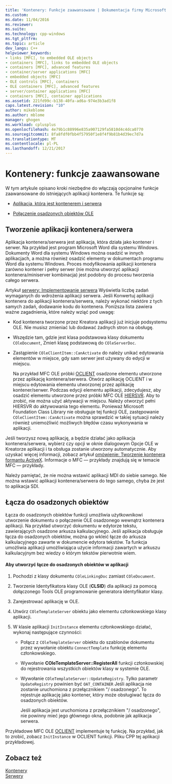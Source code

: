 ```yaml
---
title: 'Kontenery: Funkcje zaawansowane | Dokumentacja firmy Microsoft'
ms.custom: 
ms.date: 11/04/2016
ms.reviewer: 
ms.suite: 
ms.technology: cpp-windows
ms.tgt_pltfrm: 
ms.topic: article
dev_langs: C++
helpviewer_keywords:
- links [MFC], to embedded OLE objects
- containers [MFC], links to embedded OLE objects
- containers [MFC], advanced features
- container/server applications [MFC]
- embedded objects [MFC]
- OLE controls [MFC], containers
- OLE containers [MFC], advanced features
- server/container applications [MFC]
- containers [MFC], container applications
ms.assetid: 221fd99c-b138-40fa-ad6a-974e3b3ad1f8
caps.latest.revision: "10"
author: mikeblome
ms.author: mblome
manager: ghogen
ms.workload: cplusplus
ms.openlocfilehash: 4e79b1c88996e835a907129fa5810d4c4dca0770
ms.sourcegitcommit: 8fa8fdf0fbb4f57950f1e8f4f9b81b4d39ec7d7a
ms.translationtype: MT
ms.contentlocale: pl-PL
ms.lasthandoff: 12/21/2017
---
```

# <a name="containers-advanced-features"></a>Kontenery: funkcje zaawansowane
W tym artykule opisano kroki niezbędne do włączają opcjonalne funkcje zaawansowane do istniejących aplikacji kontenera. Te funkcje są:  
  
-   [Aplikacja, która jest kontenerem i serwera](#_core_creating_a_container_server_application)  
  
-   [Połączenie osadzonych obiektów OLE](#_core_links_to_embedded_objects)  
  
##  <a name="_core_creating_a_container_server_application"></a>Tworzenie aplikacji kontenera/serwera  
 Aplikacja kontenera/serwera jest aplikacja, która działa jako kontener i serwer. Na przykład jest program Microsoft Word dla systemu Windows. Dokumenty Word dla systemu Windows można osadzić w innych aplikacjach, a można również osadzić elementy w dokumentach programu Word dla systemu Windows. Proces modyfikowania aplikacji kontenera zarówno kontener i pełny serwer (nie można utworzyć aplikacji kontenera/miniserver kombinacja) jest podobny do procesu tworzenia całego serwera.  
  
 Artykuł [serwery: Implementowanie serwera](../mfc/servers-implementing-a-server.md) Wyświetla liczbę zadań wymaganych do wdrożenia aplikacji serwera. Jeśli Konwertuj aplikacji kontenera do aplikacji kontenera/serwera, należy wykonać niektóre z tych samych zadań, dodawanie kodu do kontenera. Poniższa lista zawiera ważne zagadnienia, które należy wziąć pod uwagę:  
  
-   Kod kontenera tworzone przez Kreatora aplikacji już inicjuje podsystemu OLE. Nie musisz zmieniać lub dodawać żadnych stron na obsługę.  
  
-   Wszędzie tam, gdzie jest klasa podstawowa klasy dokumentu `COleDocument`, Zmień klasę podstawową do `COleServerDoc`.  
  
-   Zastąpienie `COleClientItem::CanActivate` do należy unikać edytowania elementów w miejsce, gdy sam serwer jest używany do edycji w miejscu.  
  
     Na przykład MFC OLE próbki [OCLIENT](../visual-cpp-samples.md) osadzone elementu utworzone przez aplikację kontenera/serwera. Otwórz aplikację OCLIENT i w miejscu edytowania elementu utworzonej przez aplikację kontener/serwer. Podczas edycji elementu aplikacji, zdecydujesz, aby osadzić elementu utworzone przez próbki MFC OLE [HIERSVR](../visual-cpp-samples.md). Aby to zrobić, nie można użyć aktywacji w miejscu. Należy otworzyć pełni HIERSVR do aktywowania tego elementu. Ponieważ Microsoft Foundation Class Library nie obsługuje tej funkcji OLE, zastępowanie `COleClientItem::CanActivate` można sprawdzić w takiej sytuacji należy również uniemożliwić możliwych błędów czasu wykonywania w aplikacji.  
  
 Jeśli tworzysz nową aplikację, a będzie działać jako aplikacja kontenera/serwera, wybierz czy opcji w oknie dialogowym Opcje OLE w Kreatorze aplikacji i ta obsługa zostanie utworzony automatycznie. Aby uzyskać więcej informacji, zobacz artykuł [omówienie: Tworzenie kontenera formantu ActiveX](../mfc/reference/creating-an-mfc-activex-control-container.md). Informacje o MFC — przykłady znajdują się w temacie MFC — przykłady.  
  
 Należy pamiętać, że nie można wstawić aplikacji MDI do siebie samego. Nie można wstawić aplikacji kontenera/serwera do tego samego, chyba że jest to aplikacja SDI.  
  
##  <a name="_core_links_to_embedded_objects"></a>Łącza do osadzonych obiektów  
 Łącza do osadzonych obiektów funkcji umożliwia użytkownikowi utworzenie dokumentu o połączenie OLE osadzonego wewnątrz kontenera aplikacji. Na przykład utworzyć dokumentu w edytorze tekstu, zawierających osadzone arkusza kalkulacyjnego. Jeśli aplikacja obsługuje łącza do osadzonych obiektów, można go wkleić łącze do arkusza kalkulacyjnego zawarte w dokumencie edytora tekstów. Ta funkcja umożliwia aplikacji umożliwiająca użycie informacji zawartych w arkuszu kalkulacyjnym bez wiedzy o którym tekstów pierwotnie wiem.  
  
#### <a name="to-link-to-embedded-objects-in-your-application"></a>Aby utworzyć łącze do osadzonych obiektów w aplikacji  
  
1.  Pochodzi z klasy dokumentu `COleLinkingDoc` zamiast `COleDocument`.  
  
2.  Tworzenie Identyfikatora klasy OLE (**CLSID**) dla aplikacji za pomocą dołączonego Tools OLE programowanie generatora identyfikator klasy.  
  
3.  Zarejestrować aplikację w OLE.  
  
4.  Utwórz `COleTemplateServer` obiektu jako elementu członkowskiego klasy aplikacji.  
  
5.  W klasie aplikacji `InitInstance` elementu członkowskiego działać, wykonaj następujące czynności:  
  
    -   Połącz z `COleTemplateServer` obiektu do szablonów dokumentu przez wywołanie obiektu `ConnectTemplate` funkcję elementu członkowskiego.  
  
    -   Wywołanie **COleTemplateServer::RegisterAll** funkcji członkowskiej do rejestrowania wszystkich obiektów klasy w systemie OLE.  
  
    -   Wywołanie `COleTemplateServer::UpdateRegistry`. Tylko parametr `UpdateRegistry` powinien być `OAT_CONTAINER` Jeśli aplikacja nie zostanie uruchomiona z przełącznikiem "/ osadzonego". To rejestruje aplikację jako kontener, który może obsługiwać łącza do osadzonych obiektów.  
  
         Jeśli aplikacja jest uruchomiona z przełącznikiem "/ osadzonego", nie powinny mieć jego głównego okna, podobnie jak aplikacja serwera.  
  
 Przykładowe MFC OLE [OCLIENT](../visual-cpp-samples.md) implementuje tę funkcję. Na przykład, jak to zrobić, zobacz `InitInstance` w OCLIENT funkcji. Pliku CPP tej aplikacji przykładowej.  
  
## <a name="see-also"></a>Zobacz też  
 [Kontenery](../mfc/containers.md)   
 [Serwery](../mfc/servers.md)

